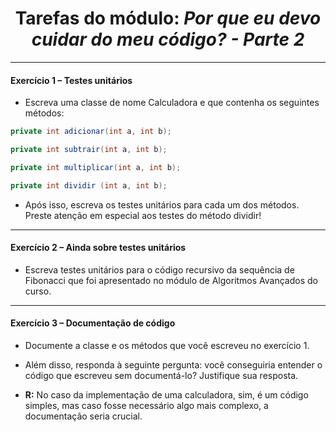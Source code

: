 <div align="center">

# Tarefas do módulo: <i>Por que eu devo cuidar do meu código? - Parte 2</i>

</div>
<hr>

#### Exercício 1 – Testes unitários

- Escreva uma classe de nome Calculadora e que contenha os seguintes métodos:

```java
private int adicionar(int a, int b);

private int subtrair(int a, int b);

private int multiplicar(int a, int b);

private int dividir (int a, int b);
```

- Após isso, escreva os testes unitários para cada um dos métodos. Preste atenção em especial aos testes do método dividir!
<hr>

#### Exercício 2 – Ainda sobre testes unitários

- Escreva testes unitários para o código recursivo da sequência de Fibonacci que foi apresentado no módulo de Algoritmos Avançados do curso.
<hr>

#### Exercício 3 – Documentação de código

- Documente a classe e os métodos que você escreveu no exercício 1.

- Além disso, responda à seguinte pergunta: você conseguiria entender o código que escreveu sem documentá-lo? Justifique sua resposta.

- <b>R:</b> No caso da implementação de uma calculadora, sim, é um código simples, mas caso fosse necessário algo mais complexo, a documentação seria crucial.  